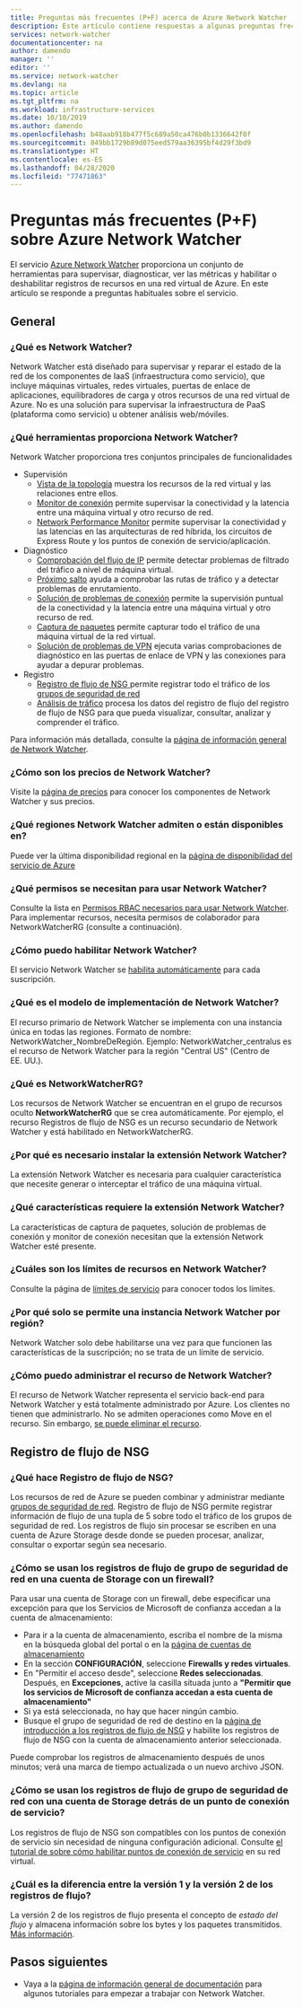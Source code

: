 ```yaml
---
title: Preguntas más frecuentes (P+F) acerca de Azure Network Watcher | Microsoft Docs
description: Este artículo contiene respuestas a algunas preguntas frecuentes sobre el servicio Azure Network Watcher.
services: network-watcher
documentationcenter: na
author: damendo
manager: ''
editor: ''
ms.service: network-watcher
ms.devlang: na
ms.topic: article
ms.tgt_pltfrm: na
ms.workload: infrastructure-services
ms.date: 10/10/2019
ms.author: damendo
ms.openlocfilehash: b48aab918b477f5c689a50ca476b0b1336642f0f
ms.sourcegitcommit: 849bb1729b89d075eed579aa36395bf4d29f3bd9
ms.translationtype: HT
ms.contentlocale: es-ES
ms.lasthandoff: 04/28/2020
ms.locfileid: "77471863"
---
```

# <a name="frequently-asked-questions-faq-about-azure-network-watcher"></a>Preguntas más frecuentes (P+F) sobre Azure Network Watcher
El servicio [Azure Network Watcher](https://docs.microsoft.com/azure/network-watcher/network-watcher-monitoring-overview) proporciona un conjunto de herramientas para supervisar, diagnosticar, ver las métricas y habilitar o deshabilitar registros de recursos en una red virtual de Azure. En este artículo se responde a preguntas habituales sobre el servicio.

## <a name="general"></a>General

### <a name="what-is-network-watcher"></a>¿Qué es Network Watcher?
Network Watcher está diseñado para supervisar y reparar el estado de la red de los componentes de IaaS (infraestructura como servicio), que incluye máquinas virtuales, redes virtuales, puertas de enlace de aplicaciones, equilibradores de carga y otros recursos de una red virtual de Azure. No es una solución para supervisar la infraestructura de PaaS (plataforma como servicio) u obtener análisis web/móviles.

### <a name="what-tools-does-network-watcher-provide"></a>¿Qué herramientas proporciona Network Watcher?
Network Watcher proporciona tres conjuntos principales de funcionalidades
* Supervisión
  * [Vista de la topología](https://docs.microsoft.com/azure/network-watcher/view-network-topology) muestra los recursos de la red virtual y las relaciones entre ellos.
  * [Monitor de conexión](https://docs.microsoft.com/azure/network-watcher/connection-monitor) permite supervisar la conectividad y la latencia entre una máquina virtual y otro recurso de red.
  * [Network Performance Monitor](https://docs.microsoft.com/azure/azure-monitor/insights/network-performance-monitor) permite supervisar la conectividad y las latencias en las arquitecturas de red híbrida, los circuitos de Express Route y los puntos de conexión de servicio/aplicación.  
* Diagnóstico
  * [Comprobación del flujo de IP](https://docs.microsoft.com/azure/network-watcher/network-watcher-ip-flow-verify-overview) permite detectar problemas de filtrado del tráfico a nivel de máquina virtual.
  * [Próximo salto](https://docs.microsoft.com/azure/network-watcher/network-watcher-next-hop-overview) ayuda a comprobar las rutas de tráfico y a detectar problemas de enrutamiento.
  * [Solución de problemas de conexión](https://docs.microsoft.com/azure/network-watcher/network-watcher-connectivity-portal) permite la supervisión puntual de la conectividad y la latencia entre una máquina virtual y otro recurso de red.
  * [Captura de paquetes](https://docs.microsoft.com/azure/network-watcher/network-watcher-packet-capture-overview) permite capturar todo el tráfico de una máquina virtual de la red virtual.
  * [Solución de problemas de VPN](https://docs.microsoft.com/azure/network-watcher/network-watcher-troubleshoot-overview) ejecuta varias comprobaciones de diagnóstico en las puertas de enlace de VPN y las conexiones para ayudar a depurar problemas.
* Registro
  * [Registro de flujo de NSG ](https://docs.microsoft.com/azure/network-watcher/network-watcher-nsg-flow-logging-overview) permite registrar todo el tráfico de los [grupos de seguridad de red](https://docs.microsoft.com/azure/virtual-network/security-overview)
  * [Análisis de tráfico](https://docs.microsoft.com/azure/network-watcher/traffic-analytics) procesa los datos del registro de flujo del registro de flujo de NSG para que pueda visualizar, consultar, analizar y comprender el tráfico.


Para información más detallada, consulte la [página de información general de Network Watcher](https://docs.microsoft.com/azure/network-watcher/network-watcher-monitoring-overview).


### <a name="how-does-network-watcher-pricing-work"></a>¿Cómo son los precios de Network Watcher?
Visite la [página de precios](https://azure.microsoft.com/pricing/details/network-watcher/) para conocer los componentes de Network Watcher y sus precios.

### <a name="which-regions-is-network-watcher-supportedavailable-in"></a>¿Qué regiones Network Watcher admiten o están disponibles en?
Puede ver la última disponibilidad regional en la [página de disponibilidad del servicio de Azure](https://azure.microsoft.com/global-infrastructure/services/?products=network-watcher)

### <a name="which-permissions-are-needed-to-use-network-watcher"></a>¿Qué permisos se necesitan para usar Network Watcher?
Consulte la lista en [Permisos RBAC necesarios para usar Network Watcher](https://docs.microsoft.com/azure/network-watcher/required-rbac-permissions). Para implementar recursos, necesita permisos de colaborador para NetworkWatcherRG (consulte a continuación).

### <a name="how-do-i-enable-network-watcher"></a>¿Cómo puedo habilitar Network Watcher?
El servicio Network Watcher se [habilita automáticamente](https://azure.microsoft.com/updates/azure-network-watcher-will-be-enabled-by-default-for-subscriptions-containing-virtual-networks/) para cada suscripción.

### <a name="what-is-the-network-watcher-deployment-model"></a>¿Qué es el modelo de implementación de Network Watcher?
El recurso primario de Network Watcher se implementa con una instancia única en todas las regiones. Formato de nombre: NetworkWatcher_NombreDeRegión. Ejemplo: NetworkWatcher_centralus es el recurso de Network Watcher para la región "Central US" (Centro de EE. UU.).

### <a name="what-is-the-networkwatcherrg"></a>¿Qué es NetworkWatcherRG?
Los recursos de Network Watcher se encuentran en el grupo de recursos oculto **NetworkWatcherRG** que se crea automáticamente. Por ejemplo, el recurso Registros de flujo de NSG es un recurso secundario de Network Watcher y está habilitado en NetworkWatcherRG.

### <a name="why-do-i-need-to-install-the-network-watcher-extension"></a>¿Por qué es necesario instalar la extensión Network Watcher? 
La extensión Network Watcher es necesaria para cualquier característica que necesite generar o interceptar el tráfico de una máquina virtual. 

### <a name="which-features-require-the-network-watcher-extension"></a>¿Qué características requiere la extensión Network Watcher?
La características de captura de paquetes, solución de problemas de conexión y monitor de conexión necesitan que la extensión Network Watcher esté presente.

### <a name="what-are-resource-limits-on-network-watcher"></a>¿Cuáles son los límites de recursos en Network Watcher?
Consulte la página de [límites de servicio](https://docs.microsoft.com/azure/azure-resource-manager/management/azure-subscription-service-limits#network-watcher-limits) para conocer todos los límites.  

### <a name="why-is-only-one-instance-of-network-watcher-allowed-per-region"></a>¿Por qué solo se permite una instancia Network Watcher por región? 
Network Watcher solo debe habilitarse una vez para que funcionen las características de la suscripción; no se trata de un límite de servicio.

### <a name="how-can-i-manage-the-network-watcher-resource"></a>¿Cómo puedo administrar el recurso de Network Watcher? 
El recurso de Network Watcher representa el servicio back-end para Network Watcher y está totalmente administrado por Azure. Los clientes no tienen que administrarlo. No se admiten operaciones como Move en el recurso. Sin embargo, [se puede eliminar el recurso](https://docs.microsoft.com/azure/network-watcher/network-watcher-create#delete-a-network-watcher-in-the-portal). 

## <a name="nsg-flow-logs"></a>Registro de flujo de NSG

### <a name="what-does-nsg-flow-logs-do"></a>¿Qué hace Registro de flujo de NSG?
Los recursos de red de Azure se pueden combinar y administrar mediante [grupos de seguridad de red](https://docs.microsoft.com/azure/virtual-network/security-overview). Registro de flujo de NSG permite registrar información de flujo de una tupla de 5 sobre todo el tráfico de los grupos de seguridad de red. Los registros de flujo sin procesar se escriben en una cuenta de Azure Storage desde donde se pueden procesar, analizar, consultar o exportar según sea necesario.

### <a name="how-do-i-use-nsg-flow-logs-with-a-storage-account-behind-a-firewall"></a>¿Cómo se usan los registros de flujo de grupo de seguridad de red en una cuenta de Storage con un firewall?

Para usar una cuenta de Storage con un firewall, debe especificar una excepción para que los Servicios de Microsoft de confianza accedan a la cuenta de almacenamiento:

* Para ir a la cuenta de almacenamiento, escriba el nombre de la misma en la búsqueda global del portal o en la [página de cuentas de almacenamiento](https://ms.portal.azure.com/#blade/HubsExtension/BrowseResource/resourceType/Microsoft.Storage%2FStorageAccounts)
* En la sección **CONFIGURACIÓN**, seleccione **Firewalls y redes virtuales**.
* En "Permitir el acceso desde", seleccione **Redes seleccionadas**. Después, en **Excepciones**, active la casilla situada junto a **"Permitir que los servicios de Microsoft de confianza accedan a esta cuenta de almacenamiento"** 
* Si ya está seleccionada, no hay que hacer ningún cambio.  
* Busque el grupo de seguridad de red de destino en la [página de introducción a los registros de flujo de NSG](https://ms.portal.azure.com/#blade/Microsoft_Azure_Network/NetworkWatcherMenuBlade/flowLogs) y habilite los registros de flujo de NSG con la cuenta de almacenamiento anterior seleccionada.

Puede comprobar los registros de almacenamiento después de unos minutos; verá una marca de tiempo actualizada o un nuevo archivo JSON.

### <a name="how-do-i-use-nsg-flow-logs-with-a-storage-account-behind-a-service-endpoint"></a>¿Cómo se usan los registros de flujo de grupo de seguridad de red con una cuenta de Storage detrás de un punto de conexión de servicio?

Los registros de flujo de NSG son compatibles con los puntos de conexión de servicio sin necesidad de ninguna configuración adicional. Consulte [el tutorial de sobre cómo habilitar puntos de conexión de servicio](https://docs.microsoft.com/azure/virtual-network/tutorial-restrict-network-access-to-resources#enable-a-service-endpoint) en su red virtual.


### <a name="what-is-the-difference-between-flow-logs-versions-1--2"></a>¿Cuál es la diferencia entre la versión 1 y la versión 2 de los registros de flujo?
La versión 2 de los registros de flujo presenta el concepto de *estado del flujo* y almacena información sobre los bytes y los paquetes transmitidos. [Más información](https://docs.microsoft.com/azure/network-watcher/network-watcher-nsg-flow-logging-overview#log-file).

## <a name="next-steps"></a>Pasos siguientes
 - Vaya a la [página de información general de documentación](https://docs.microsoft.com/azure/network-watcher/) para algunos tutoriales para empezar a trabajar con Network Watcher.
